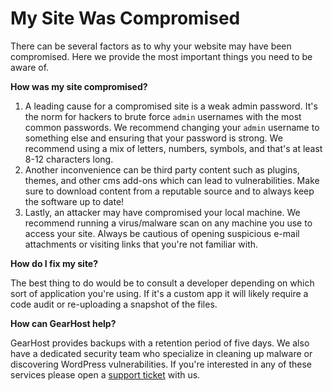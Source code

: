 # My Site Was Compromised
There can be several factors as to why your website may have been compromised. Here we provide the most important things you need to be aware of. 

**How was my site compromised?**

1. A leading cause for a compromised site is a weak admin password. It's the norm for hackers to brute force `admin` usernames with the most common passwords. We recommend changing your `admin` username to something else and ensuring that your password is strong. We recommend using a mix of letters, numbers, symbols, and that's at least 8-12 characters long.
2. Another inconvenience can be third party content such as plugins, themes, and other cms add-ons which can lead to vulnerabilities. Make sure to download content from a reputable source and to always keep the software up to date!
3. Lastly, an attacker may have compromised your local machine. We recommend running a virus/malware scan on any machine you use to access your site. Always be cautious of opening suspicious e-mail attachments or visiting links that you're not familiar with.    
  

**How do I fix my site?**

The best thing to do would be to consult a developer depending on which sort of application you're using. If it's a custom app it will likely require a code audit or re-uploading a snapshot of the files. 

**How can GearHost help?**

GearHost provides backups with a retention period of five days. We also have a dedicated security team who specialize in cleaning up malware or discovering WordPress vulnerabilities. If you're interested in any of these services please open a [support ticket](https://www.gearhost.com/documentation/how-to-open-a-support-ticket) with us.